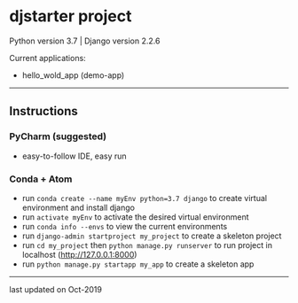 # djstarter project

Python version 3.7 | Django version 2.2.6

Current applications:
* hello_wold_app (demo-app)

---

## Instructions

### PyCharm (suggested)
- easy-to-follow IDE, easy run

### Conda + Atom

- run `conda create --name myEnv python=3.7 django` to create virtual environment and install django
- run `activate myEnv` to activate the desired virtual environment
- run `conda info --envs` to view the current environments
- run `django-admin startproject my_project` to create a skeleton project
- run `cd my_project` then `python manage.py runserver` to run project in localhost (http://127.0.0.1:8000)
- run `python manage.py startapp my_app` to create a skeleton app
---
last updated on Oct-2019
